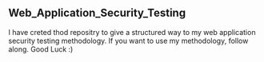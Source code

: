 ## Web_Application_Security_Testing

I have creted thod repositry to give a structured way to my web application security testing methodology.
If you want to use my methodology, follow along. Good Luck :)
